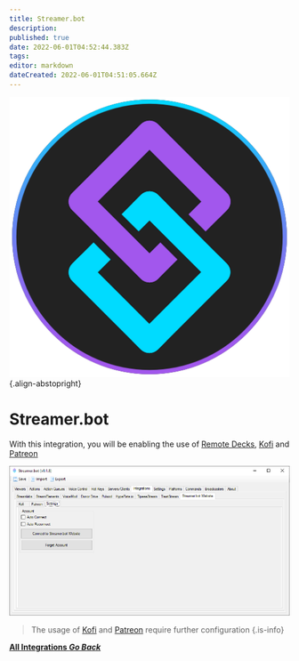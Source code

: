 ```yaml
---
title: Streamer.bot
description:
published: true
date: 2022-06-01T04:52:44.383Z
tags:
editor: markdown
dateCreated: 2022-06-01T04:51:05.664Z
---
```


![streamerbot.png](/logos/streamerbot.png){.align-abstopright}
# Streamer.bot

With this integration, you will be enabling the use of [Remote Decks](/Decks/Remote), [Kofi](/Integrations/Kofi) and [Patreon](/Integrations/Patreon)

![streamer.bot-integration.png](/streamer.bot-integration.png)

> The usage of [Kofi](/Integrations/Kofi) and [Patreon](/Integrations/Patreon) require further configuration
{.is-info}



<div class="btn-grid">

  [<i class="mdi mdi-chevron-left"></i> **All Integrations *Go Back***](/en/Integrations)

</div>
